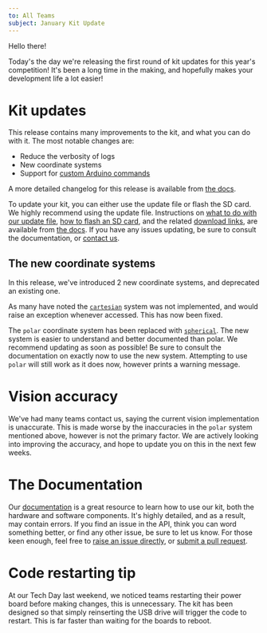 ```yaml
---
to: All Teams
subject: January Kit Update
---
```


Hello there!

Today's the day we're releasing the first round of kit updates for this year's competition! It's been a long time in the making, and hopefully makes your development life a lot easier!

# Kit updates
This release contains many improvements to the kit, and what you can do with it. The most notable changes are:
- Reduce the verbosity of logs
- New coordinate systems
- Support for [custom Arduino commands](https://docs.sourcebots.co.uk/api/servo-assembly/arduino-commands/)

A more detailed changelog for this release is available from [the docs](https://docs.sourcebots.co.uk/updates/jan-2018/).

To update your kit, you can either use the update file or flash the SD card. We highly recommend using the update file. Instructions on [what to do with our update file](https://docs.sourcebots.co.uk/kit/pi/update-file/), [how to flash an SD card](https://docs.sourcebots.co.uk/kit/pi/sd-card/), and the related [download links](https://docs.sourcebots.co.uk/updates/jan-2018/), are available from [the docs](https://docs.sourcebots.co.uk/kit/pi/#updating-your-pi). If you have any issues updating, be sure to consult the documentation, or [contact us](techsupport@sourcebots.co.uk).

## The new coordinate systems
In this release, we've introduced 2 new coordinate systems, and deprecated an existing one.

As many have noted the [`cartesian`](https://docs.sourcebots.co.uk/api/vision/coordinates/#cartesian-coordinates) system was not implemented, and would raise an exception whenever accessed. This has now been fixed.
 
The `polar` coordinate system has been replaced with [`spherical`](https://docs.sourcebots.co.uk/api/vision/coordinates/#spherical-coordinates). The new system is easier to understand and better documented than polar. We recommend updating as soon as possible! Be sure to consult the documentation on exactly now to use the new system. Attempting to use `polar` will still work as it does now, however prints a warning message.
 
# Vision accuracy
We've had many teams contact us, saying the current vision implementation is unaccurate. This is made worse by the inaccuracies in the `polar` system mentioned above, however is not the primary factor. We are actively looking into improving the accuracy, and hope to update you on this in the next few weeks.

# The Documentation
Our [documentation](https://docs.sourcebots.co.uk) is a great resource to learn how to use our kit, both the hardware and software components. It's highly detailed, and as a result, may contain errors. If you find an issue in the API, think you can word something better, or find any other issue, be sure to let us know. For those keen enough, feel free to [raise an issue directly](https://github.com/sourcebots/docs/issues), or [submit a pull request](https://github.com/sourcebots/docs/pulls).

# Code restarting tip
At our Tech Day last weekend, we noticed teams restarting their power board before making changes, this is unnecessary. The kit has been designed so that simply reinserting the USB drive will trigger the code to restart. This is far faster than waiting for the boards to reboot.
 
